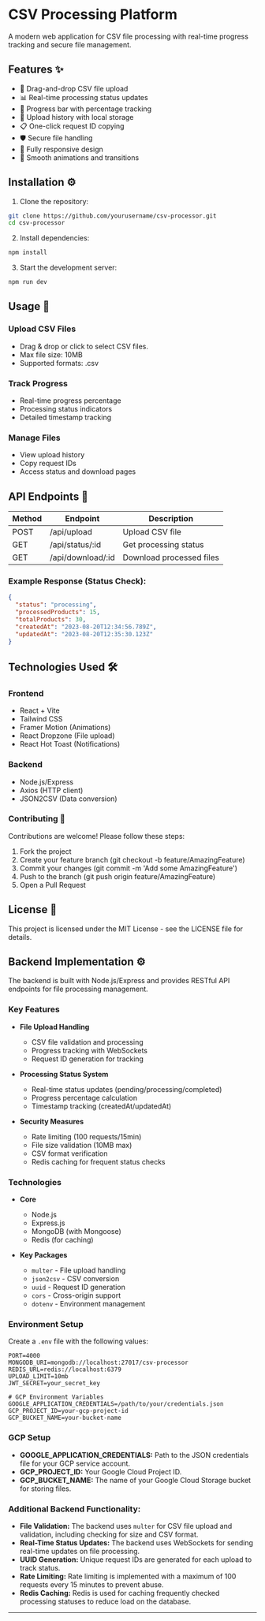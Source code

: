 
# CSV Processing Platform


A modern web application for CSV file processing with real-time progress tracking and secure file management.

## Features ✨

- 🚀 Drag-and-drop CSV file upload
- 📊 Real-time processing status updates
- 🔄 Progress bar with percentage tracking
- 📁 Upload history with local storage
- 📋 One-click request ID copying
- 🛡️ Secure file handling
- 📱 Fully responsive design
- 🎨 Smooth animations and transitions

## Installation ⚙️

1. Clone the repository:
```bash
git clone https://github.com/yourusername/csv-processor.git
cd csv-processor
```

2. Install dependencies:
```bash
npm install
```

3. Start the development server:
```bash
npm run dev
```

## Usage 📖

### Upload CSV Files
- Drag & drop or click to select CSV files.
- Max file size: 10MB
- Supported formats: .csv

### Track Progress
- Real-time progress percentage
- Processing status indicators
- Detailed timestamp tracking

### Manage Files
- View upload history
- Copy request IDs
- Access status and download pages

## API Endpoints 🔌

| Method | Endpoint              | Description                        |
|--------|-----------------------|------------------------------------|
| POST   | /api/upload           | Upload CSV file                   |
| GET    | /api/status/:id       | Get processing status             |
| GET    | /api/download/:id     | Download processed files          |

### Example Response (Status Check):

```json
{
  "status": "processing",
  "processedProducts": 15,
  "totalProducts": 30,
  "createdAt": "2023-08-20T12:34:56.789Z",
  "updatedAt": "2023-08-20T12:35:30.123Z"
}
```

## Technologies Used 🛠️

### Frontend
- React + Vite
- Tailwind CSS
- Framer Motion (Animations)
- React Dropzone (File upload)
- React Hot Toast (Notifications)

### Backend
- Node.js/Express
- Axios (HTTP client)
- JSON2CSV (Data conversion)

### Contributing 🤝
Contributions are welcome! Please follow these steps:

1. Fork the project
2. Create your feature branch (git checkout -b feature/AmazingFeature)
3. Commit your changes (git commit -m 'Add some AmazingFeature')
4. Push to the branch (git push origin feature/AmazingFeature)
5. Open a Pull Request

## License 📄

This project is licensed under the MIT License - see the LICENSE file for details.

## Backend Implementation ⚙️

The backend is built with Node.js/Express and provides RESTful API endpoints for file processing management.

### Key Features
- **File Upload Handling**  
  - CSV file validation and processing
  - Progress tracking with WebSockets
  - Request ID generation for tracking

- **Processing Status System**  
  - Real-time status updates (pending/processing/completed)
  - Progress percentage calculation
  - Timestamp tracking (createdAt/updatedAt)

- **Security Measures**  
  - Rate limiting (100 requests/15min)
  - File size validation (10MB max)
  - CSV format verification
  - Redis caching for frequent status checks

### Technologies
- **Core**
  - Node.js
  - Express.js
  - MongoDB (with Mongoose)
  - Redis (for caching)

- **Key Packages**
  - `multer` - File upload handling
  - `json2csv` - CSV conversion
  - `uuid` - Request ID generation
  - `cors` - Cross-origin support
  - `dotenv` - Environment management

### Environment Setup

Create a `.env` file with the following values:

```env
PORT=4000
MONGODB_URI=mongodb://localhost:27017/csv-processor
REDIS_URL=redis://localhost:6379
UPLOAD_LIMIT=10mb
JWT_SECRET=your_secret_key

# GCP Environment Variables
GOOGLE_APPLICATION_CREDENTIALS=/path/to/your/credentials.json
GCP_PROJECT_ID=your-gcp-project-id
GCP_BUCKET_NAME=your-bucket-name
```

### GCP Setup
- **GOOGLE_APPLICATION_CREDENTIALS:** Path to the JSON credentials file for your GCP service account.
- **GCP_PROJECT_ID:** Your Google Cloud Project ID.
- **GCP_BUCKET_NAME:** The name of your Google Cloud Storage bucket for storing files.

### Additional Backend Functionality:
- **File Validation:** The backend uses `multer` for CSV file upload and validation, including checking for size and CSV format.
- **Real-Time Status Updates:** The backend uses WebSockets for sending real-time updates on file processing.
- **UUID Generation:** Unique request IDs are generated for each upload to track status.
- **Rate Limiting:** Rate limiting is implemented with a maximum of 100 requests every 15 minutes to prevent abuse.
- **Redis Caching:** Redis is used for caching frequently checked processing statuses to reduce load on the database.

---
